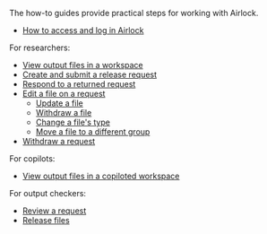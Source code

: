 The how-to guides provide practical steps for working with Airlock.

* [How to access and log in Airlock](access-airlock.md)


For researchers:

* [View output files in a workspace](view-workspace-files.md)
* [Create and submit a release request](create-and-submit-a-release-request.md)
* [Respond to a returned request](respond-to-returned-request.md)
* [Edit a file on a request](edit-file-on-request.md)
    * [Update a file](edit-file-on-request.md#update-a-file)
    * [Withdraw a file](edit-file-on-request.md#withdraw-a-file)
    * [Change a file's type](edit-file-on-request.md#change-a-file-type)
    * [Move a file to a different group](edit-file-on-request.md#move-a-file-to-a-different-group)
* [Withdraw a request](withdraw-request.md)

For copilots:

* [View output files in a copiloted workspace](view-copiloted-workspace-files.md)

For output checkers:

* [Review a request](review-a-request.md)
* [Release files](release-files.md)
